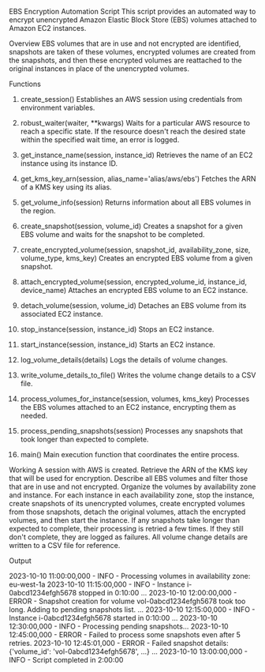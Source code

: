 EBS Encryption Automation Script
This script provides an automated way to encrypt unencrypted Amazon Elastic Block Store (EBS) volumes attached to Amazon EC2 instances.

Overview
EBS volumes that are in use and not encrypted are identified, snapshots are taken of these volumes, encrypted volumes are created from the snapshots, and then these encrypted volumes are reattached to the original instances in place of the unencrypted volumes.

Functions
1. create_session()
Establishes an AWS session using credentials from environment variables.

2. robust_waiter(waiter, **kwargs)
Waits for a particular AWS resource to reach a specific state. If the resource doesn't reach the desired state within the specified wait time, an error is logged.

3. get_instance_name(session, instance_id)
Retrieves the name of an EC2 instance using its instance ID.

4. get_kms_key_arn(session, alias_name='alias/aws/ebs')
Fetches the ARN of a KMS key using its alias.

5. get_volume_info(session)
Returns information about all EBS volumes in the region.

6. create_snapshot(session, volume_id)
Creates a snapshot for a given EBS volume and waits for the snapshot to be completed.

7. create_encrypted_volume(session, snapshot_id, availability_zone, size, volume_type, kms_key)
Creates an encrypted EBS volume from a given snapshot.

8. attach_encrypted_volume(session, encrypted_volume_id, instance_id, device_name)
Attaches an encrypted EBS volume to an EC2 instance.

9. detach_volume(session, volume_id)
Detaches an EBS volume from its associated EC2 instance.

10. stop_instance(session, instance_id)
Stops an EC2 instance.

11. start_instance(session, instance_id)
Starts an EC2 instance.

12. log_volume_details(details)
Logs the details of volume changes.

13. write_volume_details_to_file()
Writes the volume change details to a CSV file.

14. process_volumes_for_instance(session, volumes, kms_key)
Processes the EBS volumes attached to an EC2 instance, encrypting them as needed.

15. process_pending_snapshots(session)
Processes any snapshots that took longer than expected to complete.

16. main()
Main execution function that coordinates the entire process.

Working
A session with AWS is created.
Retrieve the ARN of the KMS key that will be used for encryption.
Describe all EBS volumes and filter those that are in use and not encrypted.
Organize the volumes by availability zone and instance.
For each instance in each availability zone, stop the instance, create snapshots of its unencrypted volumes, create encrypted volumes from those snapshots, detach the original volumes, attach the encrypted volumes, and then start the instance.
If any snapshots take longer than expected to complete, their processing is retried a few times. If they still don't complete, they are logged as failures.
All volume change details are written to a CSV file for reference.


Output

2023-10-10 11:00:00,000 - INFO - Processing volumes in availability zone: eu-west-1a
2023-10-10 11:15:00,000 - INFO - Instance i-0abcd1234efgh5678 stopped in 0:10:00
...
2023-10-10 12:00:00,000 - ERROR - Snapshot creation for volume vol-0abcd1234efgh5678 took too long. Adding to pending snapshots list.
...
2023-10-10 12:15:00,000 - INFO - Instance i-0abcd1234efgh5678 started in 0:10:00
...
2023-10-10 12:30:00,000 - INFO - Processing pending snapshots...
2023-10-10 12:45:00,000 - ERROR - Failed to process some snapshots even after 5 retries.
2023-10-10 12:45:01,000 - ERROR - Failed snapshot details: {'volume_id': 'vol-0abcd1234efgh5678', ...}
...
2023-10-10 13:00:00,000 - INFO - Script completed in 2:00:00
